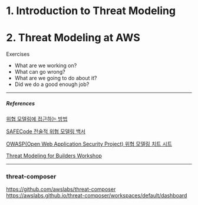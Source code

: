 # 1. Introduction to Threat Modeling

# 2. Threat Modeling at AWS

Exercises

- What are we working on?
- What can go wrong?
- What are we going to do about it?
- Did we do a good enough job?

---

##### References

[위협 모델링에 접근하는 방법](https://aws.amazon.com/ko/blogs/security/how-to-approach-threat-modeling/)

[SAFECode 전술적 위협 모델링 백서](https://safecode.org/wp-content/uploads/2017/05/SAFECode_TM_Whitepaper.pdf)

[OWASP(Open Web Application Security Project) 위협 모델링 치트 시트](https://cheatsheetseries.owasp.org/cheatsheets/Threat_Modeling_Cheat_Sheet.html)

[Threat Modeling for Builders Workshop](https://explore.skillbuilder.aws/learn/course/external/view/elearning/13274/threat-modeling-the-right-way-for-builders-workshop)

---

### threat-composer

https://github.com/awslabs/threat-composer
https://awslabs.github.io/threat-composer/workspaces/default/dashboard
